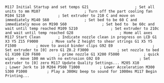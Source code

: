`
M117 Initial Startup and set temps
G21                     ; Set all units to mm
M107                    ; Turn off the part cooling fan
M104 S210               ; Set extruder to 210 C and move on immediately
M140 S60                ; Set bed to be 60 C and immediately move on
M190 S60                ; Set bed to  be 60c and wait until temp reached
M109 S210               ; Set extruder to 210c and wait until temp reached
G28                     ; Home all axes
M117 Start Clean        ; Indicate nozzle clean in progress on LCD
G1 X3 Y5 Z15 F9000      ; Move safe Z height to shear strings
G1 X5 Y5 F1500         ; move to avoid binder clips
G92 E0                  ; Set extruder to [0] zero
G1 Z0.2 F3000             ; set nozzle to bed
G1 X100 E20 F600        ; prime nozzle
G1 X200 F5000           ; quick wipe - move 100 mm with no extrusion
G92 E0                  ; Set extruder to [0] zero
M117 Update Quality Settings...
M205 X10                ; Lower Jerk to 10
M204 P500 T1000         ; Lower Acceleration
M300 S300 P1000         ; Play a 300Hz beep to sound for 1000ms
M117 Begin Printing...
`
